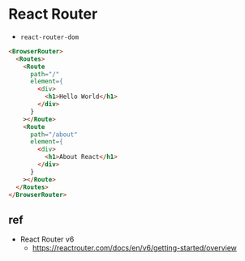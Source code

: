 # React Router
* `react-router-dom`

```html
<BrowserRouter>
  <Routes>
    <Route
      path="/"
      element={
        <div>
          <h1>Hello World</h1>
        </div>
      }
    ></Route>
    <Route
      path="/about"
      element={
        <div>
          <h1>About React</h1>
        </div>
      }
    ></Route>
  </Routes>
</BrowserRouter>
```

## ref
* React Router v6
  * https://reactrouter.com/docs/en/v6/getting-started/overview
